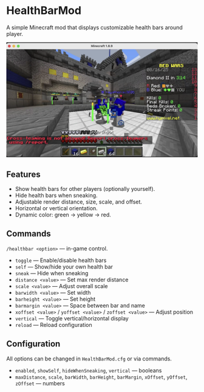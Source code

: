 # HealthBarMod

A simple Minecraft mod that displays customizable health bars around player.

![showcase](./img/showcase1.png)

## Features

* Show health bars for other players (optionally yourself).
* Hide health bars when sneaking.
* Adjustable render distance, size, scale, and offset.
* Horizontal or vertical orientation.
* Dynamic color: green → yellow → red.

## Commands

`/healthbar <option>` — in-game control.

* `toggle` — Enable/disable health bars
* `self` — Show/hide your own health bar
* `sneak` — Hide when sneaking
* `distance <value>` — Set max render distance
* `scale <value>` — Adjust overall scale
* `barwidth <value>` — Set width
* `barheight <value>` — Set height
* `barmargin <value>` — Space between bar and name
* `xoffset <value>` / `yoffset <value>` / `zoffset <value>` — Adjust position
* `vertical` — Toggle vertical/horizontal display
* `reload` — Reload configuration

## Configuration

All options can be changed in `HealthBarMod.cfg` or via commands.

* `enabled`, `showSelf`, `hideWhenSneaking`, `vertical` — booleans
* `maxDistance`, `scale`, `barWidth`, `barHeight`, `barMargin`, `xOffset`, `yOffset`, `zOffset` — numbers
